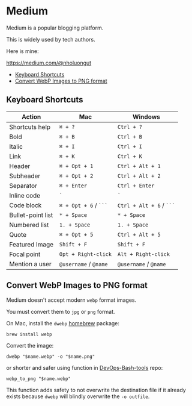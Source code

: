 # Medium

Medium is a popular blogging platform.

This is widely used by tech authors.

Here is mine:

<https://medium.com/@nholuongut>

<!-- INDEX_START -->

- [Keyboard Shortcuts](#keyboard-shortcuts)
- [Convert WebP Images to PNG format](#convert-webp-images-to-png-format)

<!-- INDEX_END -->

## Keyboard Shortcuts

| Action            | Mac                     | Windows                    |
|-------------------|-------------------------|----------------------------|
| Shortcuts help    | `⌘ + ?`                 | `Ctrl + ?`                 |
| Bold              | `⌘ + B`                 | `Ctrl + B`                 |
| Italic            | `⌘ + I`                 | `Ctrl + I`                 |
| Link              | `⌘ + K`                 | `Ctrl + K`                 |
| Header            | `⌘ + Opt + 1`           | `Ctrl + Alt + 1`           |
| Subheader         | `⌘ + Opt + 2`           | `Ctrl + Alt + 2`           |
| Separator         | `⌘ + Enter`             | `Ctrl + Enter`             |
| Inline code       | ``` ` ```               | ``` ` ```                  |
| Code block        | `⌘ + Opt + 6` / ` ``` ` | `Ctrl + Alt + 6` / ` ``` ` |
| Bullet-point list | `* + Space`             | `* + Space`                |
| Numbered list     | `1. + Space`            | `1. + Space`               |
| Quote             | `⌘ + Opt + 5`           | `Ctrl + Alt + 5`           |
| Featured Image    | `Shift + F`             | `Shift + F`                |
| Focal point       | `Opt + Right-click`     | `Alt + Right-click`        |
| Mention a user    | `@username` / `@name`   | `@username` / `@name`      |

## Convert WebP Images to PNG format

Medium doesn't accept modern `webp` format images.

You must convert them to `jpg` or `png` format.

On Mac, install the `dwebp` [homebrew](brew.md) package:

```shell
brew install webp
```

Convert the image:

```shell
dwebp "$name.webp" -o "$name.png"
```

or shorter and safer using function in [DevOps-Bash-tools](devops-bash-tools.md) repo:

```shell
webp_to_png "$name.webp"
```

This function adds safety to not overwrite the destination file if it already exists because `dwebp` will blindly
overwrite the `-o outfile`.
